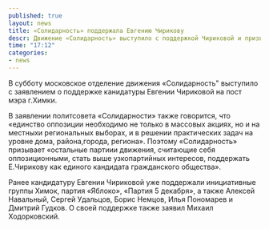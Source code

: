 ```yaml
---
published: true
layout: news
title: «Солидарность» поддержала Евгению Чирикову
descr: Движение «Солидарность» выступило с поддержкой Чириковой и призвала другие партии также поддержать ее кандидатуру.
time: "17:12"
categories:
- news
---
```


В субботу московское отделение движения «Солидарность" выступило с заявлением о поддержке канидатуры Евгении Чириковой на пост мэра г.Химки.

В заявлении политсовета «Солидарности» также говорится, что «единство оппозиции необходимо не только в массовых акциях, но и на местныхи региональных выборах, и в решении практических задач на уровне дома, района,города, региона». Поэтому «Солидарность» призывает «остальные партиии движения, считающие себя оппозиционными, стать выше узкопартийных интересов, поддержать Е.Чирикову как единого кандидата гражданского общества».

Ранее кандидатуру Евгении Чириковой уже поддержали инициативные группы Химок, партия «Яблоко», «Партия 5 декабря», а также Алексей Навальный, Сергей Удальцов, Борис Немцов, Илья Пономарев и Дмитрий Гудков. О своей поддержке также заявил Михаил Ходорковский.